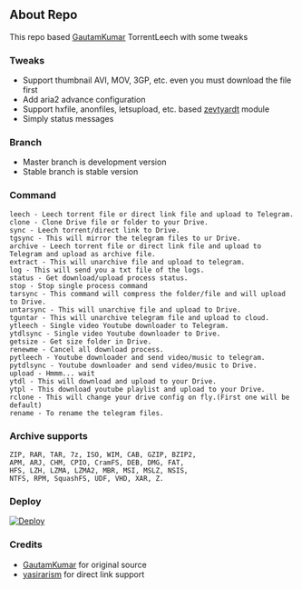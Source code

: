 ## About Repo
This repo based [GautamKumar](https://github.com/gautamajay52/TorrentLeech-Gdrive) TorrentLeech with some tweaks

### Tweaks
- Support thumbnail AVI, MOV, 3GP, etc. even you must download the file first
- Add aria2 advance configuration
- Support hxfile, anonfiles, letsupload, etc. based [zevtyardt](https://github.com/zevtyardt/lk21) module
- Simply status messages

### Branch
- Master branch is development version
- Stable branch is stable version

### Command
```
leech - Leech torrent file or direct link file and upload to Telegram.
clone - Clone Drive file or folder to your Drive.
sync - Leech torrent/direct link to Drive.
tgsync - This will mirror the telegram files to ur Drive.
archive - Leech torrent file or direct link file and upload to Telegram and upload as archive file.
extract - This will unarchive file and upload to telegram.
log - This will send you a txt file of the logs.
status - Get download/upload process status. 
stop - Stop single process command 
tarsync - This command will compress the folder/file and will upload to Drive.
untarsync - This will unarchive file and upload to Drive.
tguntar - This will unarchive telegram file and upload to cloud.
ytleech - Single video Youtube downloader to Telegram.
ytdlsync - Single video Youtube downloader to Drive.
getsize - Get size folder in Drive.
renewme - Cancel all download process.
pytleech - Youtube downloader and send video/music to telegram.
pytdlsync - Youtube downloader and send video/music to Drive.
upload - Hmmm... wait
ytdl - This will download and upload to your Drive.
ytpl - This download youtube playlist and upload to your Drive.
rclone - This will change your drive config on fly.(First one will be default)
rename - To rename the telegram files.
```

### Archive supports
```
ZIP, RAR, TAR, 7z, ISO, WIM, CAB, GZIP, BZIP2, 
APM, ARJ, CHM, CPIO, CramFS, DEB, DMG, FAT, 
HFS, LZH, LZMA, LZMA2, MBR, MSI, MSLZ, NSIS, 
NTFS, RPM, SquashFS, UDF, VHD, XAR, Z.
```

### Deploy
[![Deploy](https://www.herokucdn.com/deploy/button.svg)](https://heroku.com/deploy)

### Credits
* [GautamKumar](https://github.com/gautamajay52/TorrentLeech-Gdrive) for original source
* [yasirarism](https://github.com/yasirarism) for direct link support
